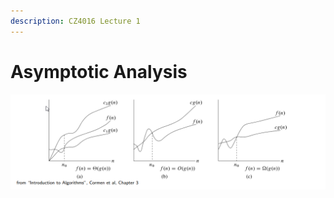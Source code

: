 ```yaml
---
description: CZ4016 Lecture 1
---
```


# Asymptotic Analysis

![](<../.gitbook/assets/image (2) (1) (1).png>)
